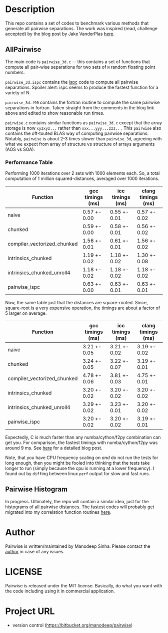 # Description

This repo contains a set of codes to benchmark various methods that
generate all pairwise separations. The work was inspired
(read, challenge accepted) by the blog post by Jake VanderPlas
[here](https://jakevdp.github.io/blog/2013/06/15/numba-vs-cython-take-2/).



## AllPairwise

The main code is ``pairwise_3d.c`` -- this contains a set of functions
that compute all pair-wise separations for two sets of ``N`` random
floating point numbers. 

``pairwise_3d.ispc`` contains the [ispc](http://ispc.github.io/) code to compute
all pairwise separations. Spoiler alert: ispc seems to produce the fastest
function for a variety of N. 

``pairwise_3d.f90`` contains the fortran routine to compute the same
pairwise separations in fortran. Taken straight from the comments in the
blog link above and edited to show reasonable run times. 


``pairwise.c`` contains similar functions as ``pairwise_3d.c`` except that the
array storage is now ``xyzxyz...`` rather than ``xxx...yyy...zzz..`` . This
``pairwise`` also contains the oft-touted BLAS way of computing pairwise
separations. Notably, ``pairwise`` is about 2-3 times slower than ``pairwise_3d``,
agreeing with what we expect from array of structure vs structure of arrays 
arguments (AOS vs SOA). 

### Performance Table

Performing 1000 iterations over 2 sets with 1000 elements each. So, a total computation
of 1 million squared-distances, averaged over 1000 iterations. 

Function                         |  gcc timings (ms)| icc timings (ms) | clang timings (ms)
---------------------------------|------------------|------------------|--------------------
naive                            |   0.57 +- 0.00   |   0.55 +- 0.01   |   0.57 +- 0.02 
chunked                          |   0.59 +- 0.00   |   0.58 +- 0.01   | 	 0.56 +- 0.02
compiler_vectorized_chunked      |   1.56 +- 0.01   |   0.61 +- 0.01   | 	 1.56 +- 0.02
intrinsics_chunked               |   1.19 +- 0.02   |   1.18 +- 0.02   | 	 1.30 +- 0.08
intrinsics_chunked_unroll4       |   1.18 +- 0.02   |   1.18 +- 0.02   | 	 1.18 +- 0.02
pairwise_ispc                    |   0.63 +- 0.00   |   0.63 +- 0.01   | 	 0.63 +- 0.01


Now, the same table just that the distances are square-rooted. Since, square-root is a
very expensive operation, the timings are about a factor of 5 larger on average. 


Function                         |  gcc timings (ms)| icc timings (ms) | clang timings (ms)
---------------------------------|------------------|------------------|--------------------
naive                            |   3.21 +- 0.05   |   3.21 +- 0.02   |   3.19 +- 0.02 
chunked                          |   3.24 +- 0.05   |   3.22 +- 0.07   | 	 3.19 +- 0.01
compiler_vectorized_chunked      |   4.78 +- 0.06   |   3.81 +- 0.03   | 	 4.75 +- 0.01
intrinsics_chunked               |   3.20 +- 0.02   |   3.20 +- 0.02   | 	 3.20 +- 0.02
intrinsics_chunked_unroll4       |   3.29 +- 0.02   |   3.23 +- 0.01   | 	 3.20 +- 0.02
pairwise_ispc                    |   3.20 +- 0.02   |   3.20 +- 0.02   | 	 3.19 +- 0.01

Expectedly, C is much faster than any numba/cython/f2py combination can
get you. For comparison, the fastest timings with numba/cython/f2py was around 9 ms. 
See [here](https://jakevdp.github.io/blog/2013/06/15/numba-vs-cython-take-2/) for
a detailed blog post. 

Note, that you have CPU frequency scaling on *and* do not run the tests for long enough,
then you might be fooled into thinking that the tests take longer to run (simply because
the cpu is running at a lower frequency). I found out by ``diff``ing between 
linux ``perf`` output for slow and fast runs.  


## Pairwise Histogram

In progress. Ultimately, the repo will contain a similar idea, just for the
histograms of all pairwise distances. The fastest codes will probably get
migrated into my correlation function routines [here](https://bitbucket.org/manodeep/corrfunc/).

# Author

Pairwise is written/maintained by Manodeep Sinha. Please contact the [author](mailto:manodeep@gmail.com) in
case of any issues.

# LICENSE

Pairwise is released under the MIT license. Basically, do what you want
with the code including using it in commercial application.

# Project URL
 
* version control (https://bitbucket.org/manodeep/pairwise)